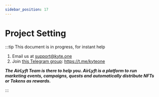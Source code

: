 ```yaml
---
sidebar_position: 17
---
```


# Project Setting



:::tip This document is in progress, for instant help

1. Email us at support@kyte.one
2. Join [this Telegram group](https://t.me/kyteone): https://t.me/kyteone

**_The AirLyft Team is there to help you. AirLyft is a platform to run marketing events, campaigns, quests and automatically distribute NFTs or Tokens as rewards._**

:::